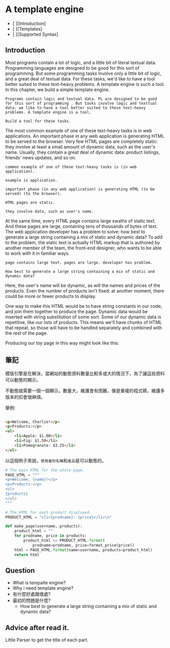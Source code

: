 # A template engine

- [ ][Introduction]
- [ ][Templates]
- [ ][Supported Syntax]
## Introduction

Most programs contain a lot of logic, and a little bit of literal textual data. Programming languages are designed to be good for this sort of programming. But some programming tasks involve only a little bit of logic, and a great deal of textual data. For these tasks, we'd like to have a tool better suited to these text-heavy problems. A template engine is such a tool. In this chapter, we build a simple template engine.

    Programs contain logic and textual data. PL are designed to be good for this sort of programming . But tasks involve logic and texttual data. we like to have a tool better suited to these text-heavy problems. A template engine is a tool.

    Build a tool for these tasks.

The most common example of one of these text-heavy tasks is in web applications. An important phase in any web application is generating HTML to be served to the browser. Very few HTML pages are completely static: they involve at least a small amount of dynamic data, such as the user's name. Usually, they contain a great deal of dynamic data: product listings, friends' news updates, and so on.

    common example of one of these text-heavy tasks is (in web application).

    example is application.

    important phase (in any web application) is generating HTML (to be served) (to the browser).

    HTML pages are static.

    they involve data, such as user's name.


At the same time, every HTML page contains large swaths of static text. And these pages are large, containing tens of thousands of bytes of text. The web application developer has a problem to solve: how best to generate a large string containing a mix of static and dynamic data? To add to the problem, the static text is actually HTML markup that is authored by another member of the team, the front-end designer, who wants to be able to work with it in familiar ways.

    page contains large text. pages are large. developer has problem.

    How best to generate a large string containing a mix of static and dynamic data?

Here, the user's name will be dynamic, as will the names and prices of the products. Even the number of products isn't fixed: at another moment, there could be more or fewer products to display.

One way to make this HTML would be to have string constants in our code, and join them together to produce the page. Dynamic data would be inserted with string substitution of some sort. Some of our dynamic data is repetitive, like our lists of products. This means we'll have chunks of HTML that repeat, so those will have to be handled separately and combined with the rest of the page.

Producing our toy page in this way might look like this:

## 筆記

模版引擎是在解決，當網站的動態資料數量比較多或大的情況下，為了讓這些資料可以動態的顯示。

不動態就需要一個一個顯示。數量大，維護會有困難，像是重複的程式碼，維護多版本的扣會很麻煩。

舉例:
```HTML

<p>Welcome, Charlie!</p>
<p>Products:</p>
<ul>
    <li>Apple: $1.00</li>
    <li>Fig: $1.50</li>
    <li>Pomegranate: $3.25</li>
</ul>
```

以這個例子來說，`使用者的名稱`和`產品`是可以動態的。

```Python
# The main HTML for the whole page.
PAGE_HTML = """
<p>Welcome, {name}!</p>
<p>Products:</p>
<ul>
{products}
</ul>
"""

# The HTML for each product displayed.
PRODUCT_HTML = "<li>{prodname}: {price}</li>\n"

def make_page(username, products):
    product_html = ""
    for prodname, price in products:
        product_html += PRODUCT_HTML.format(
            prodname=prodname, price=format_price(price))
    html = PAGE_HTML.format(name=username, products=product_html)
    return html
```



## Question

- What is tempalte engine?
- Why i need template engine?
- 有什麼好處跟壞處?
- 最初的問題是什麼?
    - How best to generate a large string containing a mix of static and dynamic data?

## Advice after read it.

Little Parser to get the title of each part.
